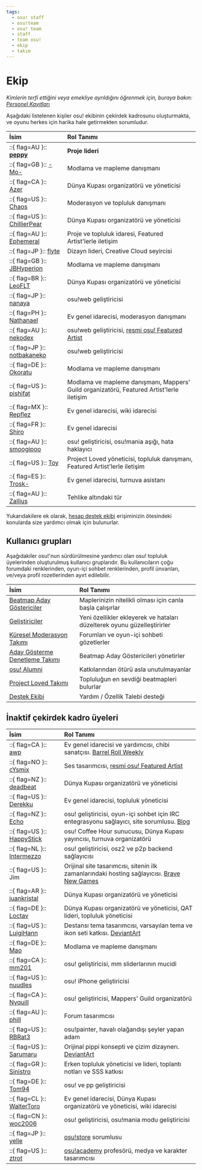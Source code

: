 ```yaml
---
tags:
  - osu! staff
  - osu!team
  - osu! team
  - staff
  - team osu!
  - ekip
  - takım
---
```


# Ekip

*Kimlerin terfi ettiğini veya emekliye ayrıldığını öğrenmek için, buraya bakın: [Personel Kayıtları](/wiki/Staff_Log)*

Aşağıdaki listelenen kişiler osu! ekibinin çekirdek kadrosunu oluşturmakta, ve oyunu herkes için harika hale getirmekten sorumludur.

| İsim | Rol Tanımı |
| :-- | :-- |
| ::{ flag=AU }:: **[peppy](https://osu.ppy.sh/users/2)** | **Proje lideri** |
| ::{ flag=GB }:: [-Mo-](https://osu.ppy.sh/users/2202163) | Modlama ve mapleme danışmanı |
| ::{ flag=CA }:: [Azer](https://osu.ppy.sh/users/2155578) | Dünya Kupası organizatörü ve yöneticisi |
| ::{ flag=US }:: [Chaos](https://osu.ppy.sh/users/2628870) | Moderasyon ve topluluk danışmanı |
| ::{ flag=US }:: [ChillierPear](https://osu.ppy.sh/users/9501251) | Dünya Kupası organizatörü ve yöneticisi |
| ::{ flag=AU }:: [Ephemeral](https://osu.ppy.sh/users/102335) | Proje ve topluluk idaresi, Featured Artist'lerle iletişim |
| ::{ flag=JP }:: [flyte](https://osu.ppy.sh/users/3103765) | Dizayn lideri, Creative Cloud seyircisi |
| ::{ flag=GB }:: [JBHyperion](https://osu.ppy.sh/users/4879508) | Modlama ve mapleme danışmanı |
| ::{ flag=BR }:: [LeoFLT](https://osu.ppy.sh/users/3668779) | Dünya Kupası organizatörü ve yöneticisi |
| ::{ flag=JP }:: [nanaya](https://osu.ppy.sh/users/2387883) | osu!web geliştiricisi |
| ::{ flag=PH }:: [Nathanael](https://osu.ppy.sh/users/2295078) | Ev genel idarecisi, moderasyon danışmanı |
| ::{ flag=AU }:: [nekodex](https://osu.ppy.sh/users/102) | osu!web geliştiricisi, [resmi osu! Featured Artist](https://osu.ppy.sh/beatmaps/artists/1) |
| ::{ flag=JP }:: [notbakaneko](https://osu.ppy.sh/users/10751776) | osu!web geliştiricisi |
| ::{ flag=DE }:: [Okoratu](https://osu.ppy.sh/users/1623405) | Modlama ve mapleme danışmanı |
| ::{ flag=US }:: [pishifat](https://osu.ppy.sh/users/3178418) | Modlama ve mapleme danışmanı, Mappers' Guild organizatörü, Featured Artist'lerle iletişim |
| ::{ flag=MX }:: [Repflez](https://osu.ppy.sh/users/201392) | Ev genel idarecisi, wiki idarecisi |
| ::{ flag=FR }:: [Shiro](https://osu.ppy.sh/users/113005) | Ev genel idarecisi |
| ::{ flag=AU }:: [smoogipoo](https://osu.ppy.sh/users/1040328) | osu! geliştiricisi, osu!mania aşığı, hata haklayıcı |
| ::{ flag=US }:: [Toy](https://osu.ppy.sh/users/2757689) | Project Loved yöneticisi, topluluk danışmanı, Featured Artist'lerle iletişim |
| ::{ flag=ES }:: [Trosk-](https://osu.ppy.sh/users/3469385) | Ev genel idarecisi, turnuva asistanı |
| ::{ flag=AU }:: [Zallius](https://osu.ppy.sh/users/55) | Tehlike altındaki tür |

Yukarıdakilere ek olarak, [hesap destek ekibi](Account_support_team) erişiminizin ötesindeki konularda size yardımcı olmak için bulunurlar.

## Kullanıcı grupları

Aşağıdakiler osu!'nun sürdürülmesine yardımcı olan osu! topluluk üyelerinden oluşturulmuş kullanıcı gruplarıdır. Bu kullanıcıların çoğu forumdaki renklerinden, oyun-içi sohbet renklerinden, profil ünvanları, ve/veya profil rozetlerinden ayırt edilebilir.

| İsim | Rol Tanımı |
| :-- | :-- |
| [Beatmap Aday Göstericiler](Beatmap_Nominators) | Maplerinizin nitelikli olması için canla başla çalışırlar |
| [Geliştiriciler](Developers) | Yeni özellikler ekleyerek ve hataları düzelterek oyunu güzelleştirirler |
| [Küresel Moderasyon Takımı](Global_Moderation_Team) | Forumları ve oyun-içi sohbeti gözetlerler |
| [Aday Gösterme Denetleme Takımı](Nomination_Assessment_Team) | Beatmap Aday Göstericileri yönetirler |
| [osu! Alumni](osu!_Alumni) | Katkılarından ötürü asla unutulmayanlar |
| [Project Loved Takımı](Project_Loved_Team) | Topluluğun en sevdiği beatmapleri bulurlar |
| [Destek Ekibi](Support_Team) | Yardım / Özellik Talebi desteği |

## İnaktif çekirdek kadro üyeleri

| İsim | Rol Tanımı |
| :-- | :-- |
| ::{ flag=CA }:: [awp](https://osu.ppy.sh/users/2650) | Ev genel idarecisi ve yardımcısı, chibi sanatçısı. [Barrel Roll Weekly](http://brw.twinkfish.com/) |
| ::{ flag=NO }:: [cYsmix](https://osu.ppy.sh/users/272870) | Ses tasarımcısı, [resmi osu! Featured Artist](https://osu.ppy.sh/beatmaps/artists/2) |
| ::{ flag=NZ }:: [deadbeat](https://osu.ppy.sh/users/128370) | Dünya Kupası organizatörü ve yöneticisi |
| ::{ flag=US }:: [Derekku](https://osu.ppy.sh/users/91341) | Ev genel idarecisi, topluluk yöneticisi |
| ::{ flag=NZ }:: [Echo](https://osu.ppy.sh/users/431) | osu! geliştiricisi, oyun-içi sohbet için IRC entegrasyonu sağlayıcı, site sorumlusu. [Blog](http://blog.echo.sh/) |
| ::{ flag=US }:: [HappyStick](https://osu.ppy.sh/users/256802) | osu! Coffee Hour sunucusu, Dünya Kupası yayıncısı, turnuva organizatörü |
| ::{ flag=NL }:: [Intermezzo](https://osu.ppy.sh/users/136842) | osu! geliştiricisi, osz2 ve p2p backend sağlayıcısı |
| ::{ flag=US }:: Jim | Orijinal site tasarımcısı, sitenin ilk zamanlarındaki hosting sağlayıcısı. [Brave New Games](http://www.bravegamer.com/) |
| ::{ flag=AR }:: [juankristal](https://osu.ppy.sh/users/443656) | Dünya Kupası organizatörü ve yöneticisi |
| ::{ flag=DE }:: [Loctav](https://osu.ppy.sh/users/71366) | Dünya Kupası organizatörü ve yöneticisi, QAT lideri, topluluk yöneticisi |
| ::{ flag=US }:: [LuigiHann](https://osu.ppy.sh/users/1079) | Destansı tema tasarımcısı, varsayılan tema ve ikon seti katkısı. [DeviantArt](https://luigihann.deviantart.com/) |
| ::{ flag=DE }:: [Mao](https://osu.ppy.sh/users/2204515) | Modlama ve mapleme danışmanı |
| ::{ flag=CA }:: [mm201](https://osu.ppy.sh/users/30655) | osu! geliştiricisi, mm sliderlarının mucidi |
| ::{ flag=US }:: [nuudles](https://osu.ppy.sh/users/21312) | osu! iPhone geliştiricisi |
| ::{ flag=CA }:: [Nyquill](https://osu.ppy.sh/users/682935) | osu! geliştiricisi, Mappers' Guild organizatörü |
| ::{ flag=AU }:: [phill](https://osu.ppy.sh/users/53) | Forum tasarımcısı |
| ::{ flag=US }:: [RBRat3](https://osu.ppy.sh/users/307202) | osu!painter, havalı olağandışı şeyler yapan adam |
| ::{ flag=US }:: [Sarumaru](https://osu.ppy.sh/users/9427) | Orijinal pippi konsepti ve çizim dizaynerı. [DeviantArt](https://sarumaru.deviantart.com/) |
| ::{ flag=GR }:: [Sinistro](https://osu.ppy.sh/users/5530) | Erken topluluk yöneticisi ve lideri, toplantı notları ve SSS katkısı |
| ::{ flag=DE }:: [Tom94](https://osu.ppy.sh/users/1857058) | osu! ve pp geliştiricisi |
| ::{ flag=CL }:: [WalterToro](https://osu.ppy.sh/users/5281416) | Ev genel idarecisi, Dünya Kupası organizatörü ve yöneticisi, wiki idarecisi |
| ::{ flag=CN }:: [woc2006](https://osu.ppy.sh/users/1105845) | osu! geliştiricisi, osu!mania modu geliştiricisi |
| ::{ flag=JP }:: [yelle](https://osu.ppy.sh/users/4916903) | [osu!store](https://osu.ppy.sh/store/listing) sorumlusu |
| ::{ flag=US }:: [ztrot](https://osu.ppy.sh/users/6347) | [osu!academy](/wiki/Community/Video_series/osu!academy) profesörü, medya ve karakter tasarımcısı |
